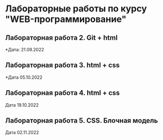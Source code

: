 # Лабораторные работы по курсу "WEB-программирование"

## Лабораторная работа 2. Git + html

*Дата: 21.09.2022

## Лабораторная работа 3. html + css

*Дата 05.10.2022

## Лабораторная работа 4. html + css

Дата 19.10.2022

## Лабораторная работа 5. CSS. Блочная модель

Дата 02.11.2022
